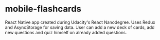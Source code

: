 # mobile-flashcards
React Native app created during Udacity's React Nanodegree. Uses Redux and AsyncStorage for saving data. User can add a new deck of cards, add new questions and quiz himself on already added questions.
